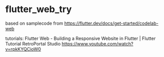 # flutter_web_try
 based on samplecode from https://flutter.dev/docs/get-started/codelab-web

tutorials:
Flutter Web - Building a Responsive Website in Flutter | Flutter Tutorial
 RetroPortal Studio
https://www.youtube.com/watch?v=rpkKYQCioW0



